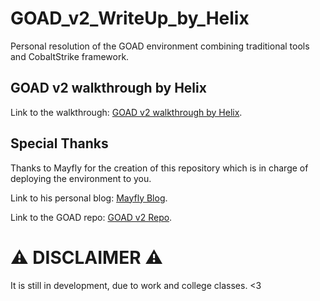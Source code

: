 # GOAD_v2_WriteUp_by_Helix
Personal resolution of the GOAD environment combining traditional tools and CobaltStrike framework.

## GOAD v2 walkthrough by Helix
Link to the walkthrough: [GOAD v2 walkthrough by Helix](Walkthrough/GOAD_v2_by_Helix.md).

## Special Thanks
Thanks to Mayfly for the creation of this repository which is in charge of deploying the environment to you.

Link to his personal blog: [Mayfly Blog](https://mayfly277.github.io/).

Link to the GOAD repo: [GOAD v2 Repo](https://github.com/Orange-Cyberdefense/GOAD).

# ⚠️ DISCLAIMER ⚠️
It is still in development, due to work and college classes. <3
